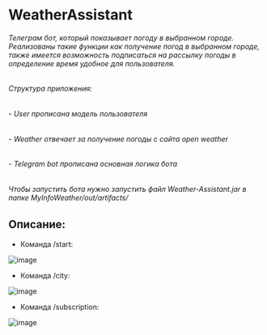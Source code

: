 # WeatherAssistant
###### Телеграм бот, который показывает погоду в выбранном городе. Реализованы такие функции как получение погод в выбранном городе, также имеется возможность подписаться на рассылку погоды в определение время удобное для пользователя.
###### Структура приложения:
###### - User прописана модель пользователя
###### - Weather отвечает за получение погоды с сайта open weather
###### - Telegram bot прописана основная логика бота
###### Чтобы запустить бота нужно запустить файл Weather-Assistant.jar в папке MyInfoWeather/out/artifacts/
## Описание:
- Команда /start:

![image](https://github.com/watademt/WeatherAssistant/assets/122484899/b6273edd-e9b7-47f7-a3b0-acd56ec759ef)

- Команда /city:

![image](https://github.com/watademt/WeatherAssistant/assets/122484899/fb28036a-968e-4768-96a5-8244410cbebe)

- Команда /subscription:

![image](https://github.com/watademt/WeatherAssistant/assets/122484899/b7213859-1d3a-407e-a910-1a55fcc79637)

